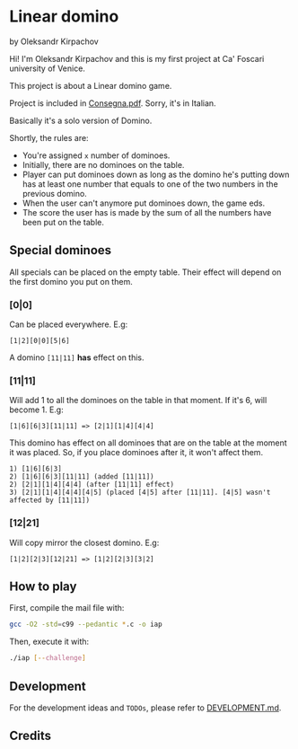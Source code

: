 # Linear domino
by Oleksandr Kirpachov

Hi! I'm Oleksandr Kirpachov and this is my first
project at Ca' Foscari university of Venice.

This project is about a Linear domino game.

Project is included in [Consegna.pdf](Consegna.pdf). Sorry, it's in Italian.

Basically it's a solo version of Domino.

Shortly, the rules are:
- You're assigned `x` number of dominoes.
- Initially, there are no dominoes on the table.
- Player can put dominoes down as long as the domino he's putting down has
at least one number that equals to one of the two numbers in the previous domino.
- When the user can't anymore put dominoes down, the game eds.
- The score the user has is made by the sum of all the numbers have been put on the table.

## Special dominoes
All specials can be placed on the empty table.
Their effect will depend on the first domino you put on them.

### [0|0]
Can be placed everywhere. E.g: 
```
[1|2][0|0][5|6]
```
A domino `[11|11]` <b>has</b> effect on this.

### [11|11]
Will add 1 to all the dominoes on the table in that moment. If it's 6, will become 1. E.g:
```
[1|6][6|3][11|11] => [2|1][1|4][4|4]
```
This domino has effect on all dominoes that are on the table at the moment it was placed.
So, if you place dominoes after it, it won't affect them.
```
1) [1|6][6|3]
2) [1|6][6|3][11|11] (added [11|11])
2) [2|1][1|4][4|4] (after [11|11] effect)
3) [2|1][1|4][4|4][4|5] (placed [4|5] after [11|11]. [4|5] wasn't affected by [11|11])
```

### [12|21]
Will copy mirror the closest domino. E.g:
```
[1|2][2|3][12|21] => [1|2][2|3][3|2]
```

## How to play
First, compile the mail file with:
```bash
gcc -O2 -std=c99 --pedantic *.c -o iap
```

Then, execute it with:
```bash
./iap [--challenge]
```

## Development
For the development ideas and `TODOs`, please refer to [DEVELOPMENT.md](DEVELOPMENT.md).

## Credits
